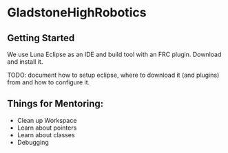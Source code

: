 # GladstoneHighRobotics

## Getting Started

We use Luna Eclipse as an IDE and build tool with an FRC plugin. Download and install it.

TODO: document how to setup eclipse, where to download it (and plugins) from and how to configure it.


## Things for Mentoring:

* Clean up Workspace
* Learn about pointers
* Learn about classes
* Debugging